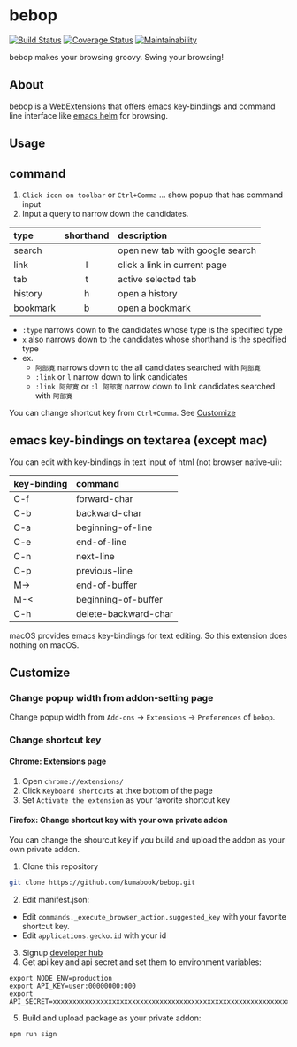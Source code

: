 bebop
=====

[![Build Status](https://travis-ci.org/kumabook/bebop.svg?branch=master)](https://travis-ci.org/kumabook/bebop)
[![Coverage Status](https://coveralls.io/repos/github/kumabook/bebop/badge.svg?branch=master)](https://coveralls.io/github/kumabook/bebop?branch=master)
[![Maintainability](https://api.codeclimate.com/v1/badges/739ecb729336efef52b8/maintainability)](https://codeclimate.com/github/kumabook/bebop/maintainability)

bebop makes your browsing groovy.
Swing your browsing!

About
-----


bebop is a WebExtensions that offers
emacs key-bindings and command line interface like
[emacs helm](https://github.com/emacs-helm/helm) for browsing.


Usage
-----

## command

1. `Click icon on toolbar` or `Ctrl+Comma` ... show popup that has command input
2. Input a query to narrow down the candidates.

| type        | shorthand | description                     |
|:------------|:---------:|:------------------------------- |
| search      |           | open new tab with google search |
| link        | l         | click a link in current page    |
| tab         | t         | active selected tab             |
| history     | h         | open a history                  |
| bookmark    | b         | open a bookmark                 |

- `:type` narrows down to the candidates whose type is the specified type
- `x` also narrows down to the candidates whose shorthand is the specified type
- ex.
  - `阿部寛` narrows down to the all candidates searched with `阿部寛`
  - `:link` or `l` narrow down to link candidates
  - `:link 阿部寛` or `:l 阿部寛` narrow down to link candidates searched with `阿部寛`

You can change shortcut key from `Ctrl+Comma`.
See [Customize](#change-shortcut-key-with-your-own-private-addon)

## emacs key-bindings on textarea (except mac)

You can edit with key-bindings in text input of html (not browser native-ui):

| key-binding | command              |
|:------------|:-------------------- |
| C-f         | forward-char         |
| C-b         | backward-char        |
| C-a         | beginning-of-line    |
| C-e         | end-of-line          |
| C-n         | next-line            |
| C-p         | previous-line        |
| M->         | end-of-buffer        |
| M-<         | beginning-of-buffer  |
| C-h         | delete-backward-char |

macOS provides emacs key-bindings for text editing.
So this extension does nothing on macOS.


## Customize

### Change popup width from addon-setting page

Change popup width from `Add-ons` -> `Extensions` -> `Preferences` of `bebop`.


### Change shortcut key

#### Chrome: Extensions page

1. Open `chrome://extensions/`
2. Click `Keyboard shortcuts` at thxe bottom of the page
3. Set `Activate the extension` as your favorite shortcut key

#### Firefox: Change shortcut key with your own private addon

You can change the shourcut key if you build and upload the addon as your own private addon.

1. Clone this repository

```sh
git clone https://github.com/kumabook/bebop.git

```

2. Edit manifest.json:

- Edit `commands._execute_browser_action.suggested_key`  with your favorite shortcut key.
- Edit `applications.gecko.id` with your id

3. Signup [developer hub](https://addons.mozilla.org/en-US/developers/addon/)
4. Get api key and api secret and set them to environment variables:

```
export NODE_ENV=production
export API_KEY=user:00000000:000
export API_SECRET=xxxxxxxxxxxxxxxxxxxxxxxxxxxxxxxxxxxxxxxxxxxxxxxxxxxxxxxxxxxxxxxx
```

5. Build and upload package as your private addon:

```
npm run sign
```
